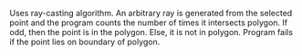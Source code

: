 Uses ray-casting algorithm. An arbitrary ray is generated from the selected point and the program counts the number of times it intersects polygon. 
If odd, then the point is in the polygon. Else, it is not in polygon.
Program fails if the point lies on boundary of polygon.
